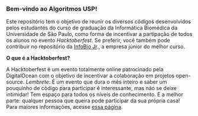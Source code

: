 ### Bem-vindo ao Algoritmos USP!

Este repositório tem o objetivo de reunir os diversos códigos desenvolvidos pelos estudantes do curso de graduação da Informática Biomédica da Universidade de São Paulo, como forma de incentivar a partipação
de todos os alunos no evento _Hacktoberfest_. Se preferir, você também pode contribuir no repositório da [InfoBio Jr](https://github.com/projetosinfobio/Hacktoberfest)., a empresa júnior do melhor curso. 

**O que é a Hacktoberfest?**

A Hacktoberfest é um evento totalmente online patrocinado pela DigitalOcean com o objetivo de incentivar a colaboração em projetos open-source. *Lembrete*: É um evento que dura o mês inteiro e saber um pouquinho de código para participar é interessante, mas não se deixe intimidar! 
Tem espaço para todos os níveis de conhecimento. E a melhor parte: qualquer pessoa que queira pode participar da sua própria casa! Para maiores informações, acesse [essa página](https://hacktoberfest.digitalocean.com/).
<br><br>


